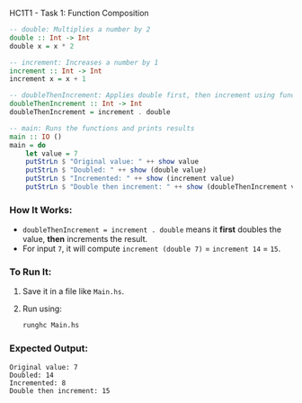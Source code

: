 HC1T1 - Task 1: Function Composition

```haskell
-- double: Multiplies a number by 2
double :: Int -> Int
double x = x * 2

-- increment: Increases a number by 1
increment :: Int -> Int
increment x = x + 1

-- doubleThenIncrement: Applies double first, then increment using function composition
doubleThenIncrement :: Int -> Int
doubleThenIncrement = increment . double

-- main: Runs the functions and prints results
main :: IO ()
main = do
    let value = 7
    putStrLn $ "Original value: " ++ show value
    putStrLn $ "Doubled: " ++ show (double value)
    putStrLn $ "Incremented: " ++ show (increment value)
    putStrLn $ "Double then increment: " ++ show (doubleThenIncrement value)
```

### How It Works:

* `doubleThenIncrement = increment . double` means it **first** doubles the value, **then** increments the result.
* For input `7`, it will compute `increment (double 7)` = `increment 14` = `15`.

### To Run It:

1. Save it in a file like `Main.hs`.
2. Run using:

   ```bash
   runghc Main.hs
   ```

### Expected Output:

```
Original value: 7
Doubled: 14
Incremented: 8
Double then increment: 15
```




